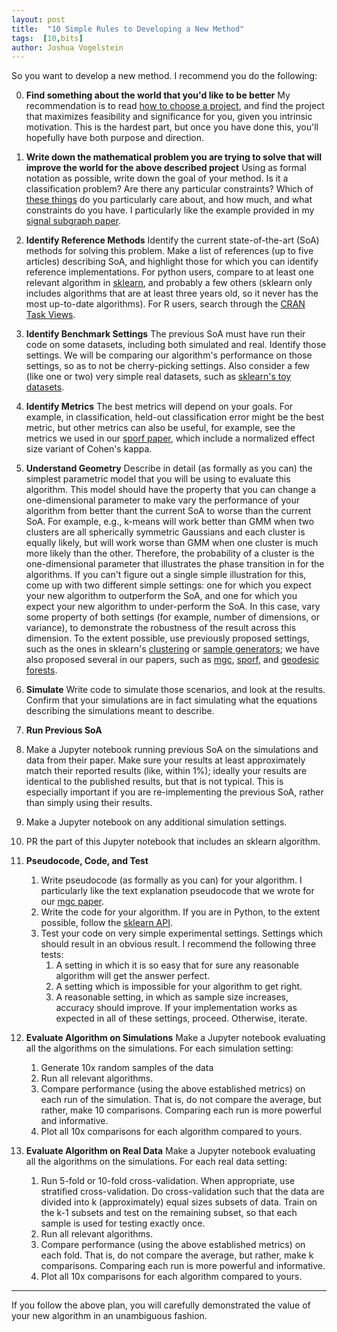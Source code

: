 ```yaml
---
layout: post
title:  "10 Simple Rules to Developing a New Method"
tags:  [10,bits]
author: Joshua Vogelstein
---
```




So you want to develop a new method.  I recommend you do the following:


0. **Find something about the world that you'd like to be better**
My recommendation is to read [how to choose a project](https://bitsandbrains.io/2018/08/31/sig-and-feas.html), and find the project that maximizes feasibility and significance for you, given you intrinsic motivation.  This is the hardest part, but once you have done this, you'll hopefully have both purpose and direction.

1. **Write down the mathematical problem you are trying to solve that will improve the world for the above described project**
Using as formal notation as possible, write down the goal of your method.  Is it a classification problem? Are there any particular constraints?  Which of [these things](https://bitsandbrains.io/2018/09/24/modeling-desiderata.html) do you particularly care about, and how much, and what constraints do you have.  I particularly like the example provided in my [signal subgraph paper](https://dl.acm.org/citation.cfm?id=2498823).

1. **Identify Reference Methods** Identify the current state-of-the-art (SoA) methods for solving this problem.  Make a list of references (up to five articles) describing SoA, and highlight those for which you can identify reference implementations.  For python users, compare to at least  one relevant algorithm in [sklearn](https://scikit-learn.org/stable/), and probably a few others (sklearn only includes algorithms that are at least three years old, so it never has the most up-to-date algorithms). For R users, search through the [CRAN Task Views](https://cran.r-project.org/web/views/).

1. **Identify Benchmark Settings**
The previous SoA must have run their code on some datasets, including both simulated and real.  Identify those settings.  We will be comparing our algorithm's performance on those settings, so as to not be cherry-picking settings.  Also consider a few (like one or two) very simple real datasets, such as [sklearn's toy datasets](https://scikit-learn.org/stable/datasets/index.html#toy-datasets).

1. **Identify Metrics**
The best metrics will depend on your goals.  For example, in classification, held-out classification error might be the best metric, but other metrics can also be useful, for example, see the metrics we used in our [sporf paper](https://arxiv.org/abs/1506.03410), which include a normalized effect size variant of Cohen's kappa.

2. **Understand Geometry**
Describe in detail (as formally as you can) the simplest parametric model that you will be using to evaluate this algorithm. This model should have the property that you can change a one-dimensional parameter to make vary the performance of your algorithm from better thant the current SoA to worse than the current SoA. For example, e.g., k-means will work better than GMM when two clusters are all spherically symmetric Gaussians and each cluster is equally likely, but will work worse than GMM when one cluster is much more likely than the other. Therefore, the probability of a cluster is the one-dimensional parameter that illustrates the phase transition in for the algorithms.  If you can't figure out a single simple illustration for this, come up with two different simple settings: one for which you expect your new algorithm to outperform the SoA, and one for which you expect your new algorithm to under-perform the SoA. In this case, vary some property of both settings (for example, number of dimensions, or variance), to demonstrate the robustness of the result across this dimension. To the extent possible, use previously proposed settings, such as the ones in sklearn's [clustering](https://scikit-learn.org/stable/modules/clustering.html) or [sample generators](https://scikit-learn.org/stable/modules/classes.html#module-sklearn.datasets); we have also proposed several in our papers, such as [mgc](https://elifesciences.org/articles/41690), [sporf](https://arxiv.org/abs/1506.03410), and [geodesic forests](https://arxiv.org/abs/1907.02844).


1. **Simulate**
Write code to simulate those scenarios, and look at the results.  Confirm that your simulations are in fact simulating what the equations describing the simulations meant to describe. 

1. **Run Previous SoA**

1. Make a Jupyter notebook running previous SoA on the simulations and data from their paper.  Make sure your results at least approximately match their reported results (like, within 1%); ideally your results are identical to the published results, but that is not typical.  This is especially important if you are re-implementing the previous SoA, rather than simply using their results.  
2. Make a Jupyter notebook on any additional simulation settings.  
3. PR the part of this Jupyter notebook that includes an sklearn algorithm.


1. **Pseudocode, Code, and Test**
   1. Write pseudocode (as formally as you can) for your algorithm.  I particularly like the text explanation pseudocode that we wrote for our [mgc paper](https://elifesciences.org/articles/41690).
   2. Write the code for your algorithm.  If you are in Python, to the extent possible, follow the [sklearn API](https://scikit-learn.org/stable/developers/contributing.html#apis-of-scikit-learn-objects).
   3. Test your code on very simple experimental settings.  Settings which should result in an obvious result.  I recommend the following three tests:
       1. A setting in which it is so easy that for sure any reasonable algorithm will get the answer perfect.  
       2. A setting which is impossible for your algorithm to get right.  
       3. A reasonable setting, in which as sample size increases, accuracy should improve.
   If your implementation works as expected in all of these settings, proceed.  Otherwise, iterate.

2. **Evaluate Algorithm on Simulations**
Make a Jupyter notebook evaluating all the  algorithms on the simulations. For each simulation setting:

   1. Generate 10x random samples of the data
   2. Run all relevant algorithms.
   3. Compare performance (using the above established metrics) on each run of the simulation.  That is, do not compare the average, but rather, make 10 comparisons.  Comparing each run is more powerful and informative.
   4. Plot all 10x comparisons for each algorithm compared to yours.

3. **Evaluate Algorithm on Real Data**
Make a Jupyter notebook evaluating all the  algorithms on the simulations. For each real data setting:

   1. Run 5-fold or 10-fold cross-validation. When appropriate, use stratified cross-validation.  Do cross-validation such that the data are divided into k (approximately) equal sizes subsets of data.  Train on the k-1 subsets and test on the remaining subset, so that each sample is used for testing exactly once.   
   2. Run all relevant algorithms.
   3. Compare performance (using the above established metrics) on each fold.  That is, do not compare the average, but rather, make k comparisons.  Comparing each run is more powerful and informative.
   4. Plot all 10x comparisons for each algorithm compared to yours.




*************************

If you follow the above plan, you will carefully demonstrated the value of your new algorithm in an unambiguous fashion. 